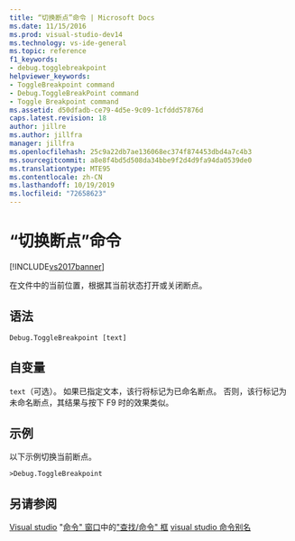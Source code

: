 ```yaml
---
title: “切换断点”命令 | Microsoft Docs
ms.date: 11/15/2016
ms.prod: visual-studio-dev14
ms.technology: vs-ide-general
ms.topic: reference
f1_keywords:
- debug.togglebreakpoint
helpviewer_keywords:
- ToggleBreakpoint command
- Debug.ToggleBreakPoint command
- Toggle Breakpoint command
ms.assetid: d50dfadb-ce79-4d5e-9c09-1cfddd57876d
caps.latest.revision: 18
author: jillre
ms.author: jillfra
manager: jillfra
ms.openlocfilehash: 25c9a22db7ae136068ec374f874453dbd4a7c4b3
ms.sourcegitcommit: a8e8f4bd5d508da34bbe9f2d4d9fa94da0539de0
ms.translationtype: MTE95
ms.contentlocale: zh-CN
ms.lasthandoff: 10/19/2019
ms.locfileid: "72658623"
---
```

# <a name="toggle-breakpoint-command"></a>“切换断点”命令
[!INCLUDE[vs2017banner](../../includes/vs2017banner.md)]

在文件中的当前位置，根据其当前状态打开或关闭断点。

## <a name="syntax"></a>语法

```
Debug.ToggleBreakpoint [text]
```

## <a name="arguments"></a>自变量
 `text`（可选）。 如果已指定文本，该行将标记为已命名断点。 否则，该行标记为未命名断点，其结果与按下 F9 时的效果类似。

## <a name="example"></a>示例
 以下示例切换当前断点。

```
>Debug.ToggleBreakpoint
```

## <a name="see-also"></a>另请参阅
 [Visual studio](../../ide/reference/visual-studio-commands.md) "[命令" 窗口](../../ide/reference/command-window.md)中的["查找/命令" 框](../../ide/find-command-box.md) [visual studio 命令别名](../../ide/reference/visual-studio-command-aliases.md)

